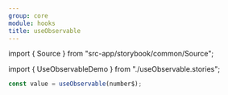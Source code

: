 ```yaml
---
group: core
module: hooks
title: useObservable
---
```


import { Source } from "src-app/storybook/common/Source";

import { UseObservableDemo } from "./useObservable.stories";

<UseObservableDemo />

```jsx
const value = useObservable(number$);
```

<Source path="src-core/hooks/useObservable.ts" />
